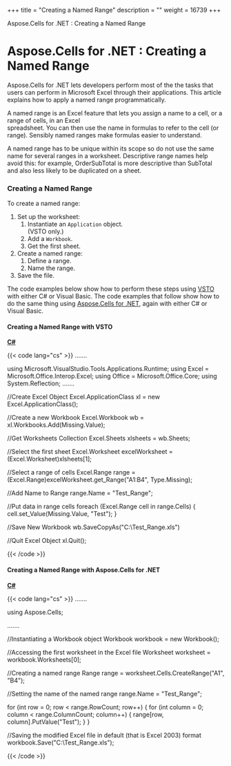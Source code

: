 +++
title = "Creating a Named Range" 
description = "" 
weight = 16739 
+++

Aspose.Cells for .NET : Creating a Named Range  

# Aspose.Cells for .NET : Creating a Named Range


Aspose.Cells for .NET lets developers perform most of the the tasks that users can perform in Microsoft Excel through their applications. This article explains how to apply a named range programmatically.

A named range is an Excel feature that lets you assign a name to a cell, or a range of cells, in an Excel  
spreadsheet. You can then use the name in formulas to refer to the cell (or range). Sensibly named ranges make formulas easier to understand.

A named range has to be unique within its scope so do not use the same name for several ranges in a worksheet. Descriptive range names help avoid this: for example, OrderSubTotal is more descriptive than SubTotal and also less likely to be duplicated on a sheet.

### Creating a Named Range

To create a named range:

1.  Set up the worksheet:
    1.  Instantiate an `Application` object.  
        (VSTO only.)
    2.  Add a `Workbook`.
    3.  Get the first sheet.
2.  Create a named range:
    1.  Define a range.
    2.  Name the range.
3.  Save the file.

The code examples below show how to perform these steps using [VSTO](https://docs2.aspose.com/cells/net/developerguide/knowledgebase/migrationfrommicrosoftofficeautomationtoaspose/creating+a+named+range) with either C# or Visual Basic. The code examples that follow show how to do the same thing using [Aspose.Cells for .NET](https://docs2.aspose.com/cells/net/developerguide/knowledgebase/migrationfrommicrosoftofficeautomationtoaspose/creating+a+named+range), again with either C# or Visual Basic.

#### Creating a Named Range with VSTO

**[C#](/pages/createpage.action?spaceKey=cellsnet&title=C&linkCreation=true&fromPageId=5017463)**

{{< code lang="cs" >}}
.......

using Microsoft.VisualStudio.Tools.Applications.Runtime;
using Excel = Microsoft.Office.Interop.Excel;
using Office = Microsoft.Office.Core;
using System.Reflection;
.......

//Create Excel Object
Excel.ApplicationClass xl = new Excel.ApplicationClass();

//Create a new Workbook
Excel.Workbook wb = xl.Workbooks.Add(Missing.Value);

//Get Worksheets Collection
Excel.Sheets xlsheets = wb.Sheets;

//Select the first sheet
Excel.Worksheet excelWorksheet = (Excel.Worksheet)xlsheets[1];

//Select a range of cells
Excel.Range range = (Excel.Range)excelWorksheet.get_Range("A1:B4", Type.Missing);

//Add Name to Range
range.Name = "Test_Range";

//Put data in range cells
foreach (Excel.Range cell in range.Cells)
{
    cell.set_Value(Missing.Value, "Test");
}

//Save New Workbook
wb.SaveCopyAs("C:\\Test_Range.xls")

//Quit Excel Object
xl.Quit();
 
{{< /code >}}

#### Creating a Named Range with Aspose.Cells for .NET

**[C#](/pages/createpage.action?spaceKey=cellsnet&title=C&linkCreation=true&fromPageId=5017463)**

{{< code lang="cs" >}}
.......

using Aspose.Cells;

.......


//Instantiating a Workbook object
Workbook workbook = new Workbook();

//Accessing the first worksheet in the Excel file
Worksheet worksheet = workbook.Worksheets[0];

//Creating a named range
Range range = worksheet.Cells.CreateRange("A1", "B4");

//Setting the name of the named range
range.Name = "Test_Range";

for (int row = 0; row < range.RowCount; row++)
{
    for (int column = 0; column < range.ColumnCount; column++)
    {
        range[row, column].PutValue("Test");
    }
}

//Saving the modified Excel file in default (that is Excel 2003) format
workbook.Save("C:\\Test_Range.xls");
 
{{< /code >}}

